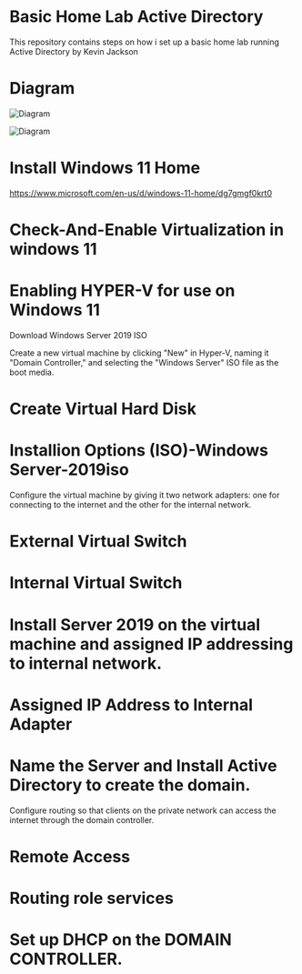 # Basic Home Lab Active Directory

This repository contains steps on how i set up a basic home lab running Active Directory by Kevin Jackson

# Diagram
![Diagram](https://github.com/Kevin4Learning/Home-Active-Directory-Lab/assets/150920288/c639437b-12f1-427d-8573-21183e75209a)


![Diagram](https://github.com/Kevin4Learning/Home-Active-Directory-Lab/assets/150920288/c87a2ac0-2ca4-40fe-9ad8-a344cf7fb2a4)


# Install Windows 11 Home
 https://www.microsoft.com/en-us/d/windows-11-home/dg7gmgf0krt0

# Check-And-Enable Virtualization in windows 11


 

# Enabling HYPER-V for use on Windows 11

Download Windows Server 2019 ISO

Create a new virtual machine by clicking "New" in Hyper-V, naming it "Domain Controller," and selecting the "Windows Server" ISO file as the boot media.

# Create Virtual Hard Disk


# Installion Options (ISO)-Windows Server-2019iso

Configure the virtual machine by giving it two network adapters: one for connecting to the internet and the other for the internal network.
# External Virtual Switch


# Internal Virtual Switch

# Install Server 2019 on the virtual machine and assigned IP addressing to internal network.


# Assigned IP Address to Internal Adapter

# Name the Server and Install Active Directory to create the domain.

Configure routing so that clients on the private network can access the internet through the domain controller.

# Remote Access


# Routing role services

# Set up DHCP on the DOMAIN CONTROLLER.











